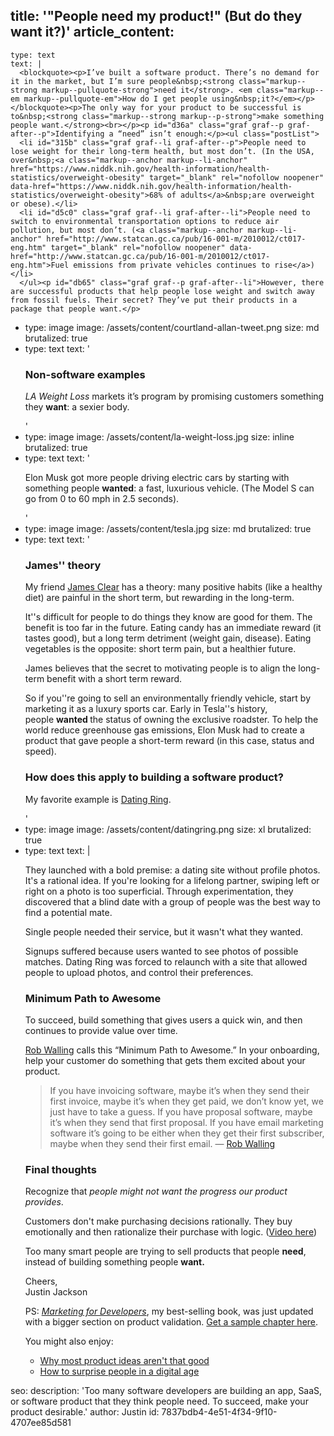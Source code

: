 title: '"People need my product!" (But do they want it?)'
article_content:
  -
    type: text
    text: |
      <blockquote><p>I’ve built a software product. There’s no demand for it in the market, but I’m sure people&nbsp;<strong class="markup--strong markup--pullquote-strong">need it</strong>. <em class="markup--em markup--pullquote-em">How do I get people using&nbsp;it?</em></p></blockquote><p>The only way for your product to be successful is to&nbsp;<strong class="markup--strong markup--p-strong">make something people want.</strong><br></p><p id="d36a" class="graf graf--p graf-after--p">Identifying a “need” isn’t enough:</p><ul class="postList">
      <li id="315b" class="graf graf--li graf-after--p">People need to lose weight for their long-term health, but most don’t. (In the USA, over&nbsp;<a class="markup--anchor markup--li-anchor" href="https://www.niddk.nih.gov/health-information/health-statistics/overweight-obesity" target="_blank" rel="nofollow noopener" data-href="https://www.niddk.nih.gov/health-information/health-statistics/overweight-obesity">68% of adults</a>&nbsp;are overweight or obese).</li>
      <li id="d5c0" class="graf graf--li graf-after--li">People need to switch to environmental transportation options to reduce air pollution, but most don’t. (<a class="markup--anchor markup--li-anchor" href="http://www.statcan.gc.ca/pub/16-001-m/2010012/ct017-eng.htm" target="_blank" rel="nofollow noopener" data-href="http://www.statcan.gc.ca/pub/16-001-m/2010012/ct017-eng.htm">Fuel emissions from private vehicles continues to rise</a>)</li>
      </ul><p id="db65" class="graf graf--p graf-after--li">However, there are successful products that help people lose weight and switch away from fossil fuels. Their secret? They’ve put their products in a package that people want.</p>
  -
    type: image
    image: /assets/content/courtland-allan-tweet.png
    size: md
    brutalized: true
  -
    type: text
    text: '<h3>Non-software examples</h3><p><i>LA Weight Loss</i> markets it’s program by promising customers something they <b>want</b>: a sexier body.</p>'
  -
    type: image
    image: /assets/content/la-weight-loss.jpg
    size: inline
    brutalized: true
  -
    type: text
    text: '<p>Elon Musk got more people driving electric cars by starting with something people <b>wanted</b>: a fast, luxurious vehicle. (The Model S can go from 0 to 60 mph in 2.5 seconds).<br></p>'
  -
    type: image
    image: /assets/content/tesla.jpg
    size: md
    brutalized: true
  -
    type: text
    text: '<h3>James'' theory</h3><p>My friend <a href="https://jamesclear.com">James Clear</a> has a theory: many positive habits (like a healthy diet) are painful in the short term, but rewarding in the long-term.</p><p>It''s difficult for people to do things they&nbsp;know are good for them. The benefit is too far in the future. Eating candy has an immediate reward (it tastes good), but a <g class="gr_ gr_59 gr-alert gr_spell gr_inline_cards gr_run_anim ContextualSpelling ins-del multiReplace" id="59" data-gr-id="59">long term</g> detriment (weight gain, disease). Eating vegetables is the opposite: <g class="gr_ gr_61 gr-alert gr_spell gr_inline_cards gr_run_anim ContextualSpelling ins-del multiReplace" id="61" data-gr-id="61">short term</g> pain, but a healthier future.</p><p>James believes that the secret to motivating people is to align the long-term benefit with a <g class="gr_ gr_53 gr-alert gr_spell gr_inline_cards gr_run_anim ContextualSpelling ins-del multiReplace" id="53" data-gr-id="53">short term</g> reward.</p><p>So if you''re going to sell an environmentally friendly vehicle, start by marketing it as a luxury sports car. Early in Tesla''s history, people&nbsp;<strong>wanted&nbsp;</strong>the status of owning the exclusive roadster. To help the world reduce greenhouse gas emissions, Elon Musk had to create a product that gave people a short-term reward (in this case, status and speed).</p><h3>How does this apply to <g class="gr_ gr_52 gr-alert gr_gramm gr_inline_cards gr_run_anim Grammar multiReplace" id="52" data-gr-id="52">building</g> a software product?</h3><p>My favorite example is <a href="https://www.datingring.com/">Dating Ring</a>.</p>'
  -
    type: image
    image: /assets/content/datingring.png
    size: xl
    brutalized: true
  -
    type: text
    text: |
      <p>They launched with a bold premise: a dating site without profile photos. It's a rational idea. If you're looking for a lifelong partner, swiping left or right on a photo is too superficial. Through experimentation, they discovered that a blind date with a group of people was the best way to find a potential mate.</p><p>Single people needed their service, but it&nbsp;wasn't what they wanted.</p><p>Signups suffered because users wanted to see photos of possible matches. Dating Ring was forced to relaunch with a site that allowed people to upload photos, and control their preferences.</p><h3 id="b114" class="graf graf--h3 graf-after--p">Minimum Path to&nbsp;Awesome</h3><p id="a893" class="graf graf--p graf-after--h3">To succeed, build something that gives users a quick win, and then continues to provide value over time.</p><p id="a823" class="graf graf--p graf-after--p"><a class="markup--user markup--p-user" href="https://medium.com/@robwalling" target="_blank" rel="noopener" data-href="https://medium.com/@robwalling" data-anchor-type="2" data-user-id="bb46c9d797d8" data-action-value="bb46c9d797d8" data-action="show-user-card" data-action-type="hover">Rob Walling</a>&nbsp;calls this “Minimum Path to Awesome.” In your onboarding, help your customer do something that gets them excited about your product.</p><blockquote id="d29d" class="graf graf--blockquote graf-after--p"><p>If you have invoicing software, maybe it’s when they send their first invoice, maybe it’s when they get paid, we don’t know yet, we just have to take a guess. If you have proposal software, maybe it’s when they send that first proposal. If you have email marketing software it’s going to be either when they get their first subscriber, maybe when they send their first email. — <a href="http://blog.profitwell.com/double-your-trial-to-paid-conversion-rate-with-onboarding">Rob Walling</a></p></blockquote><h3>Final thoughts</h3><p>Recognize that <em>people might not want the progress our product provides</em>.</p><p>Customers don't make purchasing decisions rationally. They buy emotionally and then rationalize their purchase with logic. (<a href="https://youtu.be/OgZhIWquqiw">Video here</a>)</p><p>Too many smart people are trying to sell products that people&nbsp;<strong class="markup--strong markup--p-strong">need</strong>, instead of building something people&nbsp;<strong class="markup--strong markup--p-strong">want.</strong></p><p>Cheers,<br>Justin Jackson</p><p>PS: <a href="https://devmarketing.xyz"><em>Marketing for Developers</em></a>, my best-selling book, was just updated with a bigger section on product validation. <a href="https://devmarketing.xyz/signup/">Get a sample chapter here</a>.</p><p>You might also enjoy:</p><ul>
      <li><a href="https://justinjackson.ca/ideas/">Why most product ideas aren't that good</a></li>
      <li><a href="https://justinjackson.ca/surprise/">How to surprise people in a digital age</a></li>
      </ul>
seo:
  description: 'Too many software developers are building an app, SaaS, or software product that they think people need. To succeed, make your product desirable.'
author: Justin
id: 7837bdb4-4e51-4f34-9f10-4707ee85d581
